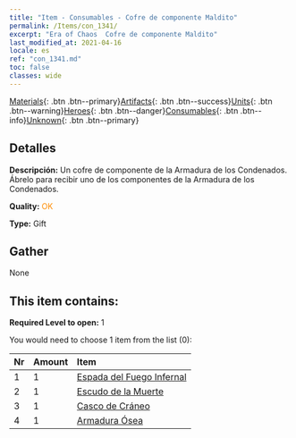 ```yaml
---
title: "Item - Consumables - Cofre de componente Maldito"
permalink: /Items/con_1341/
excerpt: "Era of Chaos  Cofre de componente Maldito"
last_modified_at: 2021-04-16
locale: es
ref: "con_1341.md"
toc: false
classes: wide
---
```

 [Materials](/es/Items/){: .btn .btn--primary}[Artifacts](/es/Items/Artifacts/){: .btn .btn--success}[Units](/es/Items/Units/){: .btn .btn--warning}[Heroes](/es/Items/Heroes/){: .btn .btn--danger}[Consumables](/es/Items/Consumables/){: .btn .btn--info}[Unknown](/es/Items/Unknown/){: .btn .btn--primary}

## Detalles
 **Descripción:** Un cofre de componente de la Armadura de los Condenados. Ábrelo para recibir uno de los componentes de la Armadura de los Condenados.

 **Quality:** <span style="color: #FF8C00">OK</span>

 **Type:** Gift

## Gather

  None

## This item contains:

 **Required Level to open:** 1

 You would need to choose 1 item from the list (0):

  | Nr | Amount |     Item    |
  |:---|:-------|:------------|
  | 1 | 1 | [Espada del Fuego Infernal](/es/Items/art_121/) |  | 
  | 2 | 1 | [Escudo de la Muerte](/es/Items/art_122/) |  | 
  | 3 | 1 | [Casco de Cráneo](/es/Items/art_123/) |  | 
  | 4 | 1 | [Armadura Ósea](/es/Items/art_124/) |  | 
